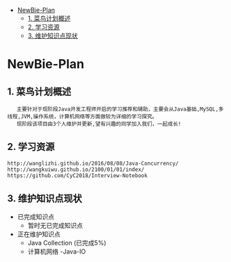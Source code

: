 <!-- GFM-TOC -->
* [NewBie-Plan](#NewBie-Plan)
    * [1. 菜鸟计划概述](#1-菜鸟计划概述)
    * [2. 学习资源](#2-学习资源)
    * [3. 维护知识点现状](#3-维护知识点现状)
<!-- GFM-TOC -->

# NewBie-Plan
## 1. 菜鸟计划概述
```
   主要针对于现阶段Java开发工程师开启的学习推荐和辅助，主要会从Java基础,MySQL,多线程,JVM,操作系统，计算机网络等方面做较为详细的学习探究。
   现阶段该项目由3个人维护并更新,望有兴趣的同学加入我们，一起成长!
```
## 2. 学习资源  
```
http://wanglizhi.github.io/2016/08/08/Java-Concurrency/
http://wangkuiwu.github.io/2100/01/01/index/
https://github.com/CyC2018/Interview-Notebook
```
## 3. 维护知识点现状
   - 已完成知识点
     - 暂时无已完成知识点
   - 正在维护知识点    
     - Java Collection (已完成5%)
     - 计算机网络
     -Java-IO
